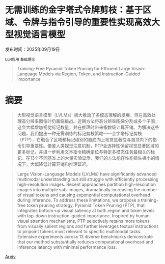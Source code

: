 # 无需训练的金字塔式令牌剪枝：基于区域、令牌与指令引导的重要性实现高效大型视觉语言模型

发布时间：2025年09月19日

`LLM应用` `基础理论`

> Training-Free Pyramid Token Pruning for Efficient Large Vision-Language Models via Region, Token, and Instruction-Guided Importance

# 摘要

> 大型视觉语言模型（LVLMs）极大推动了多模态理解的发展，但在高效处理高分辨率图像时仍面临挑战。近期方法将高分辨率图像分割成多个子图，这会大幅增加视觉标记数量，并在推理时带来指数级计算开销。为解决这些问题，我们提出一种无需训练的标记剪枝策略——金字塔标记剪枝（PTP），它融合了区域和标记级别的自底向上视觉显著性与自顶向下的指令引导重要性。借鉴人类视觉注意机制，PTP会选择性保留视觉显著区域的更多标记，并进一步利用文本指令精确定位与特定多模态任务最相关的标记。在13个不同基准上的大量实验显示，我们的方法能在性能损失极小的情况下，大幅降低计算开销和推理延迟。

> Large Vision-Language Models (LVLMs) have significantly advanced multimodal understanding but still struggle with efficiently processing high-resolution images. Recent approaches partition high-resolution images into multiple sub-images, dramatically increasing the number of visual tokens and causing exponential computational overhead during inference. To address these limitations, we propose a training-free token pruning strategy, Pyramid Token Pruning (PTP), that integrates bottom-up visual saliency at both region and token levels with top-down instruction-guided importance. Inspired by human visual attention mechanisms, PTP selectively retains more tokens from visually salient regions and further leverages textual instructions to pinpoint tokens most relevant to specific multimodal tasks. Extensive experiments across 13 diverse benchmarks demonstrate that our method substantially reduces computational overhead and inference latency with minimal performance loss.

[Arxiv](https://arxiv.org/abs/2509.15704)